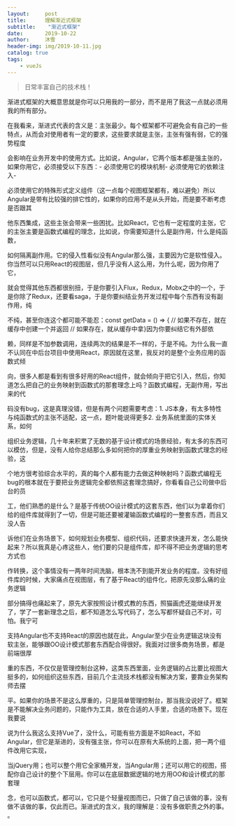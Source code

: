 ```yaml
---
layout:     post
title:      理解渐近式框架
subtitle:    "渐近式框架"
date:       2019-10-22
author:     沐雪
header-img: img/2019-10-11.jpg
catalog: true
tags:
    - vueJs
---
```


> 日常丰富自己的技术栈！


渐进式框架的大概意思就是你可以只用我的一部分，而不是用了我这一点就必须用我的所有部分。

在我看来，渐进式代表的含义是：主张最少。每个框架都不可避免会有自己的一些特点，从而会对使用者有一定的要求，这些要求就是主张，主张有强有弱，它的强势程度

会影响在业务开发中的使用方式。比如说，Angular，它两个版本都是强主张的，如果你用它，必须接受以下东西：- 必须使用它的模块机制- 必须使用它的依赖注入- 

必须使用它的特殊形式定义组件（这一点每个视图框架都有，难以避免）所以Angular是带有比较强的排它性的，如果你的应用不是从头开始，而是要不断考虑是否跟其

他东西集成，这些主张会带来一些困扰。比如React，它也有一定程度的主张，它的主张主要是函数式编程的理念，比如说，你需要知道什么是副作用，什么是纯函数，

如何隔离副作用。它的侵入性看似没有Angular那么强，主要因为它是软性侵入。你当然可以只用React的视图层，但几乎没有人这么用，为什么呢，因为你用了它，

就会觉得其他东西都很别扭，于是你要引入Flux，Redux，Mobx之中的一个，于是你除了Redux，还要看saga，于是你要纠结业务开发过程中每个东西有没有副作用，纯

不纯，甚至你连这个都可能不能忍：const getData = () => {  // 如果不存在，就在缓存中创建一个并返回  // 如果存在，就从缓存中拿}因为你要纠结它有外部依

赖，同样是不加参数调用，连续两次的结果是不一样的，于是不纯。为什么我一直不认同在中后台项目中使用React，原因就在这里，我反对的是整个业务应用的函数式倾

向，很多人都是看到有很多好用的React组件，就会倾向于把它引入，然后，你知道怎么把自己的业务映射到函数式的那套理念上吗？函数式编程，无副作用，写出来的代

码没有bug，这是真理没错，但是有两个问题需要考虑：1. JS本身，有太多特性与纯函数式的主张不适配，这一点，题叶能说得更多2. 业务系统里面的实体关系，如何

组织业务逻辑，几十年来积累了无数的基于设计模式的场景经验，有太多的东西可以模仿，但是，没有人给你总结那么多如何把你的厚重业务映射到函数式理念的经验，这

个地方很考验综合水平的，真的每个人都有能力去做这种映射吗？函数式编程无bug的根本就在于要把业务逻辑完全都依照这套理念搞好，你看看自己公司做中后台的员

工，他们熟悉的是什么？是基于传统OO设计模式的这套东西，他们以为拿着你们给的组件库就得到了一切，但是可能还要被灌输函数式编程的一整套东西，而且又没人告

诉他们在业务场景下，如何规划业务模型、组织代码，还要求快速开发，怎么能快起来？所以我真是心疼这些人，他们要的只是组件库，却不得不把业务逻辑的思考方式也

作转换，这个事情没有一两年时间洗脑，根本洗不到能开发业务的程度。没有好组件库的时候，大家痛点在视图层，有了基于React的组件化，把原先没那么痛的业务逻辑

部分搞得也痛起来了，原先大家按照设计模式教的东西，照猫画虎还能继续开发了，学了一套新理念之后，都不知道怎么写代码了，怎么写都怀疑自己不对，可怕。我宁可

支持Angular也不支持React的原因也就在此，Angular至少在业务逻辑这块没有软主张，能够跟OO设计模式那套东西配合得很好。我面对过很多商务场景，都是前端很厚

重的东西，不仅仅是管理控制台这种，这类东西里面，业务逻辑的占比要比视图大挺多的，如何组织这些东西，目前几个主流技术栈都没有解决方案，要靠业务架构师去摆

平。如果你的场景不是这么厚重的，只是简单管理控制台，那当我没说好了。框架是不能解决业务问题的，只能作为工具，放在合适的人手里，合适的场景下。现在我要说

说为什么我这么支持Vue了，没什么，可能有些方面是不如React，不如Angular，但它是渐进的，没有强主张，你可以在原有大系统的上面，把一两个组件改用它实现，

当jQuery用；也可以整个用它全家桶开发，当Angular用；还可以用它的视图，搭配你自己设计的整个下层用。你可以在底层数据逻辑的地方用OO和设计模式的那套理

念，也可以函数式，都可以，它只是个轻量视图而已，只做了自己该做的事，没有做不该做的事，仅此而已。渐进式的含义，我的理解是：没有多做职责之外的事。
。

